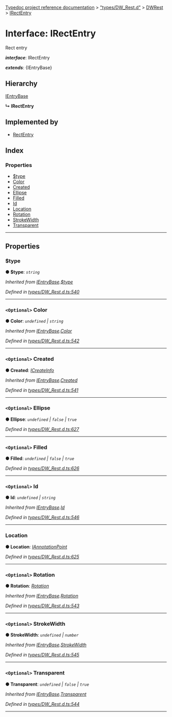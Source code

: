 [Typedoc project reference documentation](../README.md) > ["types/DW_Rest.d"](../modules/_types_dw_rest_d_.md) > [DWRest](../modules/_types_dw_rest_d_.dwrest.md) > [IRectEntry](../interfaces/_types_dw_rest_d_.dwrest.irectentry.md)

# Interface: IRectEntry

Rect entry

*__interface__*: IRectEntry

*__extends__*: {IEntryBase}

## Hierarchy

 [IEntryBase](_types_dw_rest_d_.dwrest.ientrybase.md)

**↳ IRectEntry**

## Implemented by

* [RectEntry](../classes/_annotations_.rectentry.md)

## Index

### Properties

* [$type](_types_dw_rest_d_.dwrest.irectentry.md#_type)
* [Color](_types_dw_rest_d_.dwrest.irectentry.md#color)
* [Created](_types_dw_rest_d_.dwrest.irectentry.md#created)
* [Ellipse](_types_dw_rest_d_.dwrest.irectentry.md#ellipse)
* [Filled](_types_dw_rest_d_.dwrest.irectentry.md#filled)
* [Id](_types_dw_rest_d_.dwrest.irectentry.md#id)
* [Location](_types_dw_rest_d_.dwrest.irectentry.md#location)
* [Rotation](_types_dw_rest_d_.dwrest.irectentry.md#rotation)
* [StrokeWidth](_types_dw_rest_d_.dwrest.irectentry.md#strokewidth)
* [Transparent](_types_dw_rest_d_.dwrest.irectentry.md#transparent)

---

## Properties

<a id="_type"></a>

###  $type

**● $type**: *`string`*

*Inherited from [IEntryBase](_types_dw_rest_d_.dwrest.ientrybase.md).[$type](_types_dw_rest_d_.dwrest.ientrybase.md#_type)*

*Defined in [types/DW_Rest.d.ts:540](https://github.com/DocuWare/REST-Sample-TS/blob/a4697e2/src/types/DW_Rest.d.ts#L540)*

___
<a id="color"></a>

### `<Optional>` Color

**● Color**: *`undefined` \| `string`*

*Inherited from [IEntryBase](_types_dw_rest_d_.dwrest.ientrybase.md).[Color](_types_dw_rest_d_.dwrest.ientrybase.md#color)*

*Defined in [types/DW_Rest.d.ts:542](https://github.com/DocuWare/REST-Sample-TS/blob/a4697e2/src/types/DW_Rest.d.ts#L542)*

___
<a id="created"></a>

### `<Optional>` Created

**● Created**: *[ICreateInfo](_types_dw_rest_d_.dwrest.icreateinfo.md)*

*Inherited from [IEntryBase](_types_dw_rest_d_.dwrest.ientrybase.md).[Created](_types_dw_rest_d_.dwrest.ientrybase.md#created)*

*Defined in [types/DW_Rest.d.ts:541](https://github.com/DocuWare/REST-Sample-TS/blob/a4697e2/src/types/DW_Rest.d.ts#L541)*

___
<a id="ellipse"></a>

### `<Optional>` Ellipse

**● Ellipse**: *`undefined` \| `false` \| `true`*

*Defined in [types/DW_Rest.d.ts:627](https://github.com/DocuWare/REST-Sample-TS/blob/a4697e2/src/types/DW_Rest.d.ts#L627)*

___
<a id="filled"></a>

### `<Optional>` Filled

**● Filled**: *`undefined` \| `false` \| `true`*

*Defined in [types/DW_Rest.d.ts:626](https://github.com/DocuWare/REST-Sample-TS/blob/a4697e2/src/types/DW_Rest.d.ts#L626)*

___
<a id="id"></a>

### `<Optional>` Id

**● Id**: *`undefined` \| `string`*

*Inherited from [IEntryBase](_types_dw_rest_d_.dwrest.ientrybase.md).[Id](_types_dw_rest_d_.dwrest.ientrybase.md#id)*

*Defined in [types/DW_Rest.d.ts:546](https://github.com/DocuWare/REST-Sample-TS/blob/a4697e2/src/types/DW_Rest.d.ts#L546)*

___
<a id="location"></a>

###  Location

**● Location**: *[IAnnotationPoint](_types_dw_rest_d_.dwrest.iannotationpoint.md)*

*Defined in [types/DW_Rest.d.ts:625](https://github.com/DocuWare/REST-Sample-TS/blob/a4697e2/src/types/DW_Rest.d.ts#L625)*

___
<a id="rotation"></a>

### `<Optional>` Rotation

**● Rotation**: *[Rotation](../enums/_types_dw_rest_d_.dwrest.rotation.md)*

*Inherited from [IEntryBase](_types_dw_rest_d_.dwrest.ientrybase.md).[Rotation](_types_dw_rest_d_.dwrest.ientrybase.md#rotation)*

*Defined in [types/DW_Rest.d.ts:543](https://github.com/DocuWare/REST-Sample-TS/blob/a4697e2/src/types/DW_Rest.d.ts#L543)*

___
<a id="strokewidth"></a>

### `<Optional>` StrokeWidth

**● StrokeWidth**: *`undefined` \| `number`*

*Inherited from [IEntryBase](_types_dw_rest_d_.dwrest.ientrybase.md).[StrokeWidth](_types_dw_rest_d_.dwrest.ientrybase.md#strokewidth)*

*Defined in [types/DW_Rest.d.ts:545](https://github.com/DocuWare/REST-Sample-TS/blob/a4697e2/src/types/DW_Rest.d.ts#L545)*

___
<a id="transparent"></a>

### `<Optional>` Transparent

**● Transparent**: *`undefined` \| `false` \| `true`*

*Inherited from [IEntryBase](_types_dw_rest_d_.dwrest.ientrybase.md).[Transparent](_types_dw_rest_d_.dwrest.ientrybase.md#transparent)*

*Defined in [types/DW_Rest.d.ts:544](https://github.com/DocuWare/REST-Sample-TS/blob/a4697e2/src/types/DW_Rest.d.ts#L544)*

___

